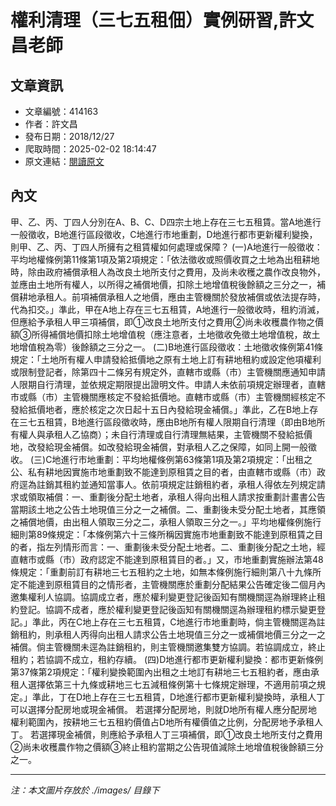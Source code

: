 # 權利清理（三七五租佃）實例研習,許文昌老師

## 文章資訊
- 文章編號：414163
- 作者：許文昌
- 發布日期：2018/12/27
- 爬取時間：2025-02-02 18:14:47
- 原文連結：[閱讀原文](https://real-estate.get.com.tw/Columns/detail.aspx?no=414163)

## 內文
甲、乙、丙、丁四人分別在A、B、C、D四宗土地上存在三七五租賃。當A地進行一般徵收，B地進行區段徵收，C地進行市地重劃，D地進行都市更新權利變換，則甲、乙、丙、丁四人所擁有之租賃權如何處理或保障？
(一)A地進行一般徵收：平均地權條例第11條第1項及第2項規定：「依法徵收或照價收買之土地為出租耕地時，除由政府補償承租人為改良土地所支付之費用，及尚未收穫之農作改良物外，並應由土地所有權人，以所得之補償地價，扣除土地增值稅後餘額之三分之一，補償耕地承租人。前項補償承租人之地價，應由主管機關於發放補償或依法提存時，代為扣交。」準此，甲在A地上存在三七五租賃，A地進行一般徵收時，租約消滅，但應給予承租人甲三項補償，即①改良土地所支付之費用②尚未收穫農作物之價額③所得補償地價扣除土地增值稅（應注意者，土地徵收免徵土地增值稅，故土地增值稅為零）後餘額之三分之一。
(二)B地進行區段徵收：土地徵收條例第41條規定：「土地所有權人申請發給抵價地之原有土地上訂有耕地租約或設定他項權利或限制登記者，除第四十二條另有規定外，直轄巿或縣（巿）主管機關應通知申請人限期自行清理，並依規定期限提出證明文件。申請人未依前項規定辦理者，直轄巿或縣（巿）主管機關應核定不發給抵價地。直轄巿或縣（巿）主管機關經核定不發給抵價地者，應於核定之次日起十五日內發給現金補償。」準此，乙在B地上存在三七五租賃，B地進行區段徵收時，應由B地所有權人限期自行清理（即由B地所有權人與承租人乙協商）；未自行清理或自行清理無結果，主管機關不發給抵價地，改發給現金補償。如改發給現金補償，對承租人乙之保障，如同上開一般徵收。
(三)C地進行市地重劃：平均地權條例第63條第1項及第2項規定：「出租之公、私有耕地因實施市地重劃致不能達到原租賃之目的者，由直轄市或縣（市）政府逕為註銷其租約並通知當事人。依前項規定註銷租約者，承租人得依左列規定請求或領取補償：一、重劃後分配土地者，承租人得向出租人請求按重劃計畫書公告當期該土地之公告土地現值三分之一之補償。二、重劃後未受分配土地者，其應領之補償地價，由出租人領取三分之二，承租人領取三分之一。」平均地權條例施行細則第89條規定：「本條例第六十三條所稱因實施市地重劃致不能達到原租賃之目的者，指左列情形而言：一、重劃後未受分配土地者。二、重劃後分配之土地，經直轄市或縣（市）政府認定不能達到原租賃目的者。」又，市地重劃實施辦法第48條規定：「重劃前訂有耕地三七五租約之土地，如無本條例施行細則第八十九條所定不能達到原租賃目的之情形者，主管機關應於重劃分配結果公告確定後二個月內邀集權利人協調。協調成立者，應於權利變更登記後函知有關機關逕為辦理終止租約登記。協調不成者，應於權利變更登記後函知有關機關逕為辦理租約標示變更登記。」準此，丙在C地上存在三七五租賃，C地進行市地重劃時，倘主管機關逕為註銷租約，則承租人丙得向出租人請求公告土地現值三分之一或補償地價三分之一之補償。倘主管機關未逕為註銷租約，則主管機關邀集雙方協調。若協調成立，終止租約；若協調不成立，租約存續。
(四)D地進行都市更新權利變換：都市更新條例第37條第2項規定：「權利變換範圍內出租之土地訂有耕地三七五租約者，應由承租人選擇依第三十九條或耕地三七五減租條例第十七條規定辦理，不適用前項之規定。」準此，丁在D地上存在三七五租賃，D地進行都市更新權利變換時，承租人丁可以選擇分配房地或現金補償。
若選擇分配房地，則就D地所有權人應分配房地權利範圍內，按耕地三七五租約價值占D地所有權價值之比例，分配房地予承租人丁。
若選擇現金補償，則應給予承租人丁三項補償，即①改良土地所支付之費用②尚未收穫農作物之價額③終止租約當期之公告現值減除土地增值稅後餘額三分之一。

---
*注：本文圖片存放於 ./images/ 目錄下*
